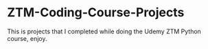 # ZTM-Coding-Course-Projects
This is projects that I completed while doing the Udemy ZTM Python course, enjoy.
